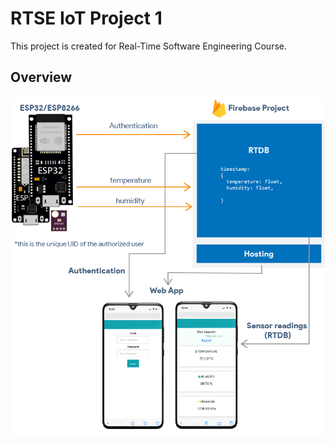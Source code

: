 # RTSE IoT Project 1

This project is created for Real-Time Software Engineering Course.

## Overview
![Alt text](Overview.png?raw=true "Title")

